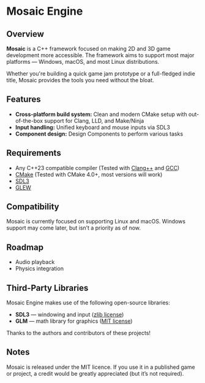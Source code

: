 # Mosaic Engine

## Overview

**Mosaic** is a C++ framework focused on making 2D and 3D game development more accessible. The framework aims to support most major platforms — Windows, macOS, and most Linux distributions.

Whether you're building a quick game jam prototype or a full-fledged indie title, Mosaic provides the tools you need without the bloat.

## Features

- **Cross-platform build system:** Clean and modern CMake setup with out-of-the-box support for Clang, LLD, and Make/Ninja
- **Input handling:** Unified keyboard and mouse inputs via SDL3
- **Component design:** Design Components to perform various tasks

## Requirements

- Any C++23 compatible compiler (Tested with [Clang++](https://clang.llvm.org) and [GCC](https://gcc.gnu.org))
- [CMake](https://cmake.org/) (Tested with CMake 4.0+, most versions will work)
- [SDL3](https://www.libsdl.org/)
- [GLEW](https://glew.sourceforge.net/)

## Compatibility

Mosaic is currently focused on supporting Linux and macOS. Windows support may come later, but isn’t a priority as of now.

## Roadmap

- Audio playback
- Physics integration

## Third-Party Libraries

Mosaic Engine makes use of the following open-source libraries:

- **SDL3** — windowing and input ([zlib license](https://www.libsdl.org/license.php))
- **GLM** — math library for graphics ([MIT license](https://github.com/g-truc/glm))

Thanks to the authors and contributors of these projects!

## Notes

Mosaic is released under the MIT licence. If you use it in a published game or project, a credit would be greatly appreciated (but it’s not required).